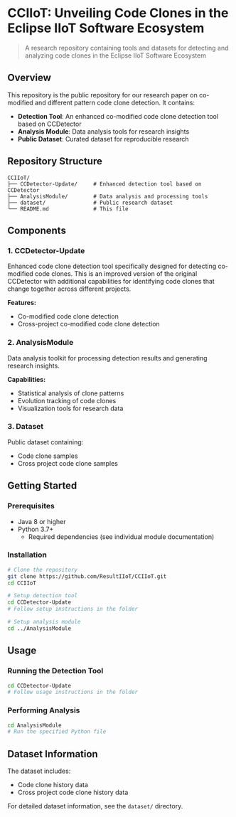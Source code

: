 # CCIIoT: Unveiling Code Clones in the Eclipse IIoT Software Ecosystem

> A research repository containing tools and datasets for detecting and analyzing code clones in the Eclipse IIoT Software Ecosystem

## Overview

This repository is the public repository for our research paper on co-modified and different pattern code clone detection. It contains:

- **Detection Tool**: An enhanced co-modified code clone detection tool based on CCDetector
- **Analysis Module**: Data analysis tools for research insights
- **Public Dataset**: Curated dataset for reproducible research

## Repository Structure

```
CCIIoT/
├── CCDetector-Update/     # Enhanced detection tool based on CCDetector
├── AnalysisModule/        # Data analysis and processing tools
├── dataset/               # Public research dataset
└── README.md              # This file
```

## Components

### 1. CCDetector-Update

Enhanced code clone detection tool specifically designed for detecting co-modified code clones. This is an improved version of the original CCDetector with additional capabilities for identifying code clones that change together across different projects.

**Features:**

- Co-modified code clone detection
- Cross-project co-modified code clone detection

### 2. AnalysisModule

Data analysis toolkit for processing detection results and generating research insights.

**Capabilities:**

- Statistical analysis of clone patterns
- Evolution tracking of code clones
- Visualization tools for research data

### 3. Dataset

Public dataset containing:

- Code clone samples
- Cross project code clone samples

## Getting Started

### Prerequisites

- Java 8 or higher
- Python 3.7+
  - Required dependencies (see individual module documentation)

### Installation

```bash
# Clone the repository
git clone https://github.com/ResultIIoT/CCIIoT.git
cd CCIIoT

# Setup detection tool
cd CCDetector-Update
# Follow setup instructions in the folder

# Setup analysis module
cd ../AnalysisModule
```

## Usage

### Running the Detection Tool

```bash
cd CCDetector-Update
# Follow usage instructions in the folder
```

### Performing Analysis

```bash
cd AnalysisModule
# Run the specified Python file
```

## Dataset Information

The dataset includes:

- Code clone history data
- Cross project code clone history data

For detailed dataset information, see the `dataset/` directory.
